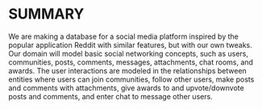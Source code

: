 # SUMMARY  

We are making a database for a social media platform inspired by the popular application Reddit with similar features, but with our own tweaks. Our domain will model basic social networking concepts, such as users, communities, posts, comments, messages, attachments, chat rooms, and awards. The user interactions are modeled in the relationships between entities where users can join communities, follow other users, make posts and comments with attachments, give awards to and upvote/downvote posts and comments, and enter chat to message other users. 
